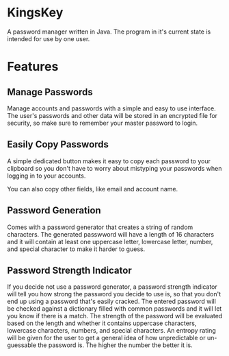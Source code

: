 # KingsKey

A password manager written in Java. The program in it's current state is intended for use by one user. 

# Features

## Manage Passwords

Manage accounts and passwords with a simple and easy to use interface. The user's passwords and other data will be stored in an encrypted file for security, so make sure to remember your master password to login. 

## Easily Copy Passwords

A simple dedicated button makes it easy to copy each password to your clipboard so you don't have to worry about mistyping your passwords when logging in to your accounts. 

You can also copy other fields, like email and account name.

## Password Generation

Comes with a password generator that creates a string of random characters. The generated passwword will have a length of 16 characters and it will contain at least one uppercase letter, lowercase letter, number, and special character to make it harder to guess.

## Password Strength Indicator

If you decide not use a password generator, a password strength indicator will tell you how strong the password you decide to use is, so that you don't end up using a password that's easily cracked. The entered password will be checked against a dictionary filled with common passwords and it will let you know if there is a match. The strength of the password will be evaluated based on the length and whether it contains uppercase characters, lowercase characters, numbers, and special characters. An entropy rating will be given for the user to get a general idea of how unpredictable or un-guessable the password is. The higher the number the better it is. 
